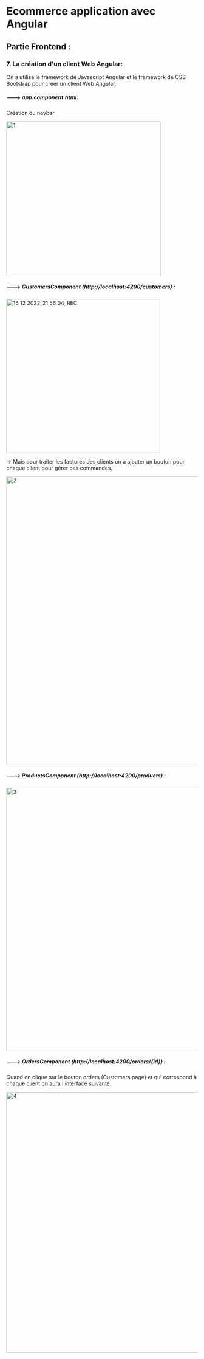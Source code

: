 # Ecommerce application avec Angular

## Partie Frontend  :

### 7. La création d'un client Web Angular:

On a utilisé le framework de Javascript Angular et le framework de CSS Bootstrap pour créer un client Web Angular.

 ##### ---> app.component.html:
 
 Création du navbar
 
<img width="407" alt="1" src="https://user-images.githubusercontent.com/82985419/208250413-392a16c3-8324-4230-bcb9-b90c6d2231bf.png">


##### ---> CustomersComponent (http://localhost:4200/customers) :

<img width="405" alt="16 12 2022_21 56 04_REC" src="https://user-images.githubusercontent.com/82985419/208187507-6a925c0f-3758-4ab0-a83b-56f475ee0161.png">


-> Mais pour traiter les factures des clients on a ajouter un bouton pour chaque client pour gérer ces commandes.

<img width="759" alt="2" src="https://user-images.githubusercontent.com/82985419/208250438-f306c8dd-dfad-42a5-8e90-96f093b206c4.png">


##### ---> ProductsComponent (http://localhost:4200/products) :

<img width="692" alt="3" src="https://user-images.githubusercontent.com/82985419/208250459-7d318d5d-7aba-4b06-a848-e2cd66f3680c.png">


##### ---> OrdersComponent (http://localhost:4200/orders/{id}) :

Quand on clique sur le bouton orders  (Customers page) et qui correspond à chaque client on aura l'interface suivante:

<img width="686" alt="4" src="https://user-images.githubusercontent.com/82985419/208250473-5f85fb58-ae9f-4f23-982d-8293270bfd95.png">

















